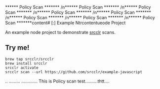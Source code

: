 ****** Policy Scan ******* /n****** Policy Scan ******* /n****** Policy Scan ******* /n****** Policy Scan ******* /n****** Policy Scan ******* /n****** Policy Scan ******* /n****** Policy Scan ******* /n****** Policy Scan *******content# [:] Example Ntrcontentueode Project

An example node project to demonstrate [srcclr](https://www.srcclr.com) scans.

## Try me!

```
brew tap srcclr/srcclr
brew install srcclr
srcclr activate
srcclr scan --url https://github.com/srcclr/example-javascript
```

..
.........
.............
This is Policy scan test..........thtt....
